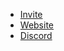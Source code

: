 * [Invite](https://discord.com/oauth2/authorize?client_id=765598792535244820)
* [Website](https://bumpbuddy.xyz)
* [Discord](https://discord.gg/S2ZkBTnd8X)